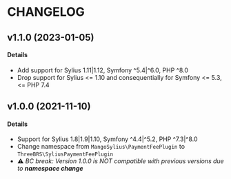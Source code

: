 # CHANGELOG

## v1.1.0 (2023-01-05)

#### Details

- Add support for Sylius 1.11|1.12, Symfony ^5.4|^6.0, PHP ^8.0
- Drop support for Sylius <= 1.10 and consequentially for Symfony <= 5.3, <= PHP 7.4

## v1.0.0 (2021-11-10)

#### Details

- Support for Sylius 1.8|1.9|1.10, Symfony ^4.4|^5.2, PHP ^7.3|^8.0
- Change namespace from `MangoSylius\PaymentFeePlugin` to `ThreeBRS\SyliusPaymentFeePlugin`
- ⚠️ *BC break: Version 1.0.0 is NOT compatible with previous versions due to **namespace change***
